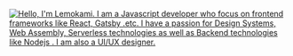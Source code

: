 [![Hello, I'm Lemokami. I am a Javascript developer who focus on frontend frameworks like React, Gatsby .etc. I have a passion for Design Systems, Web Assembly, Serverless technologies as well as Backend technologies like Nodejs . I am also a UI/UX designer.
](./banner.svg)](https://twitter.com/lemokami/)
